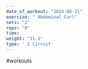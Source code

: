 ```yaml
---
date_of_workout: "2024-08-21"
exercise: " Abdominal Curl"
sets: "2"
reps: "8"
time: 
weight: "31.5"
type: ' 2 Circuit'
---
```

#workouts